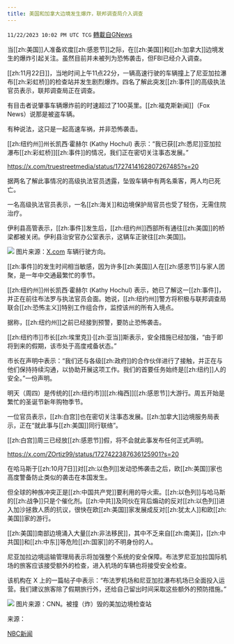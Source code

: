 ```yaml
---
title: 美国和加拿大边境发生爆炸，联邦调查局介入调查
---
```

`11/22/2023 10:02 PM UTC TCG` [轉載自GNews](https://gnews.org/articles/2005635)

当[[zh:美国]]人准备欢度[[zh:感恩节]]之际，在[[zh:美国]]和[[zh:加拿大]]边境发生的爆炸引起关注。虽然目前并未被列为恐怖袭击，但FBI已经介入调查。

[[zh:11月22日]]，当地时间上午11点22分，一辆高速行驶的车辆撞上了尼亚加拉瀑布[[zh:彩虹桥]]的检查站并发生剧烈爆炸。四名了解此突发[[zh:事件]]的高级执法官员表示，联邦调查局正在调查。

有目击者说肇事车辆爆炸前的时速超过了100英里。[[zh:福克斯新闻]]（Fox News）说那是被盗车辆。

有种说法，这只是一起高速车祸，并非恐怖袭击。

[[zh:纽约州]]州长凯西·霍赫尔 (Kathy Hochul) 表示：“我已获[[zh:悉尼]]亚加拉瀑布[[zh:彩虹桥]][[zh:事件]]的情况，我们正在密切关注事态发展。”

https://x.com/truestreetmedia/status/1727414162807267485?s=20

据两名了解此事情况的高级执法官员透露，坠毁车辆中有两名乘客，两人均已死亡。

一名高级执法官员表示，一名[[zh:海关]]和边境保护局官员也受了轻伤，无需住院治疗。

伊利县高管表示，[[zh:事件]]发生后，[[zh:纽约州]]西部所有通往[[zh:美国]]的桥梁都被关闭。伊利县治安官办公室表示，这辆车正驶往[[zh:美国]]。

![](ipfs://QmcUeXfy54ZGVCGcUbejU9ukTF8HRBrwcdRf5SzNixjhVk?.png)
图片来源：[X.com](https://x.com/therealZNO/status/1727424767886815672?s=20) 车辆行驶方向。

[[zh:事件]]的发生时间相当敏感，因为许多[[zh:美国]]人在[[zh:感恩节]]与家人团聚，是一年中交通最繁忙的季节。

[[zh:纽约州]]州长凯西·霍赫尔 (Kathy Hochul) 表示，她已了解这一[[zh:事件]]，并正在前往布法罗与执法官员会面。她说，[[zh:纽约州]]警方将积极与联邦调查局联合[[zh:恐怖主义]]特别工作组合作，监控该州的所有入境点。

据称，[[zh:纽约州]]之前已经接到预警，要防止恐怖袭击。

[[zh:纽约市]]市长[[zh:埃里克]]·[[zh:亚当]]斯表示，安全措施已经加强，“由于即将到来的假期，该市处于高度戒备状态。”

市长在声明中表示：“我们还与各级[[zh:政府]]的合作伙伴进行了接触，并正在与他们保持持续沟通，以协助开展这项工作。我们的首要任务始终是[[zh:纽约]]人的安全。”一份声明。

明天（周四）是传统的[[zh:纽约市]][[zh:梅西]][[zh:感恩节]]大游行。周五开始是繁忙的圣诞节新年购物季节。

一位官员表示，[[zh:白宫]]也在密切关注事态发展。[[zh:加拿大]]边境服务局表示，正在“就此事与[[zh:美国]]同行联络”。

[[zh:白宫]]周三已经放[[zh:感恩节]]假，将不会就此事发布任何正式声明。

https://x.com/ZOrtiz99/status/1727422387636125901?s=20

在哈马斯于[[zh:10月7日]]对[[zh:以色列]]发动恐怖袭击之后，欧[[zh:美国]]家也高度警备防止类似的袭击在本国发生。

但全球的种族冲突正是[[zh:中国共产党]]要利用的导火索。[[zh:以色列]]与哈马斯的[[zh:战争]]只是个催化剂。[[zh:中共]]及同伙在背后煽动的反对[[zh:以色列]]进入加沙拯救人质的抗议，很快在欧[[zh:美国]]家发展成反对[[zh:犹太人]]和欧[[zh:美国]]家的游行。

[[zh:美国]]南部边境涌入大量[[zh:非法移民]]，其中不乏来自[[zh:南美]]，[[zh:中共国]]和[[zh:中东]]等危险[[zh:国家]]的不明身份的人。

尼亚加拉边境运输管理局表示将加强整个系统的安全保障。布法罗尼亚加拉国际机场的旅客应该接受额外的检查，进入机场的车辆也将接受安全检查。

该机构在 X 上的一篇帖子中表示：“布法罗机场和尼亚加拉瀑布机场已全面投入运营。我们建议旅客除了假期旅行外，还给自己留出时间采取这些额外的预防措施。”


![](ipfs://QmXZt4gF4nrKzsjQBKD7MgmvsBpV2jfNDbDphpbpRsjhyo?.png)
图片来源：CNN。被撞（炸）毁的美加边境检查站



来源：

[NBC新闻](https://www.nbcnews.com/news/us-news/rainbow-bridge-niagara-falls-closed-explosion-vehicle-reportedly-enter-rcna126397) 



